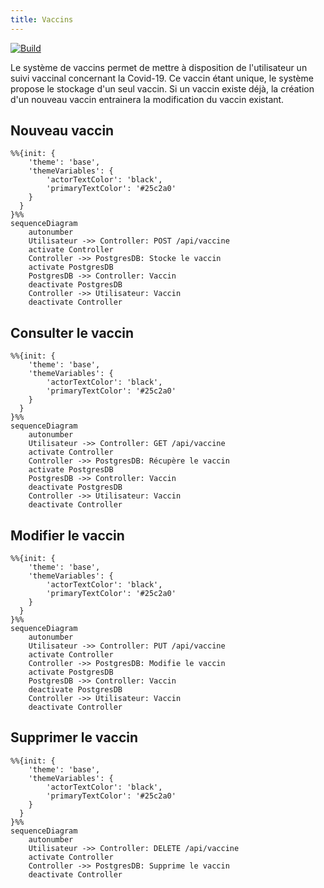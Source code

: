 ```yaml
---
title: Vaccins
---
```


[![Build](https://github.com/Covid-Alert-Microservices/vaccines/actions/workflows/build.yaml/badge.svg)](https://github.com/Covid-Alert-Microservices/vaccines/actions/workflows/build.yaml)

Le système de vaccins permet de mettre à disposition de l'utilisateur un suivi vaccinal concernant la Covid-19.
Ce vaccin étant unique, le système propose le stockage d'un seul vaccin. Si un vaccin existe déjà, la création d'un nouveau vaccin entrainera la modification du vaccin existant.

## Nouveau vaccin

```mermaid
%%{init: {
    'theme': 'base', 
    'themeVariables': {
        'actorTextColor': 'black',
        'primaryTextColor': '#25c2a0'
    }
  }
}%%
sequenceDiagram
    autonumber
    Utilisateur ->> Controller: POST /api/vaccine
    activate Controller
    Controller ->> PostgresDB: Stocke le vaccin
    activate PostgresDB
    PostgresDB ->> Controller: Vaccin
    deactivate PostgresDB
    Controller ->> Utilisateur: Vaccin
    deactivate Controller
```

## Consulter le vaccin

```mermaid
%%{init: {
    'theme': 'base', 
    'themeVariables': {
        'actorTextColor': 'black',
        'primaryTextColor': '#25c2a0'
    }
  }
}%%
sequenceDiagram
    autonumber
    Utilisateur ->> Controller: GET /api/vaccine
    activate Controller
    Controller ->> PostgresDB: Récupère le vaccin
    activate PostgresDB
    PostgresDB ->> Controller: Vaccin
    deactivate PostgresDB
    Controller ->> Utilisateur: Vaccin
    deactivate Controller
```

## Modifier le vaccin

```mermaid
%%{init: {
    'theme': 'base', 
    'themeVariables': {
        'actorTextColor': 'black',
        'primaryTextColor': '#25c2a0'
    }
  }
}%%
sequenceDiagram
    autonumber
    Utilisateur ->> Controller: PUT /api/vaccine
    activate Controller
    Controller ->> PostgresDB: Modifie le vaccin
    activate PostgresDB
    PostgresDB ->> Controller: Vaccin
    deactivate PostgresDB
    Controller ->> Utilisateur: Vaccin
    deactivate Controller
```

## Supprimer le vaccin

```mermaid
%%{init: {
    'theme': 'base', 
    'themeVariables': {
        'actorTextColor': 'black',
        'primaryTextColor': '#25c2a0'
    }
  }
}%%
sequenceDiagram
    autonumber
    Utilisateur ->> Controller: DELETE /api/vaccine
    activate Controller
    Controller ->> PostgresDB: Supprime le vaccin
    deactivate Controller
```